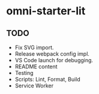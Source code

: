 # omni-starter-lit

## TODO
- Fix SVG import.
- Release webpack config impl.
- VS Code launch for debugging.
- README content
- Testing
- Scripts: Lint, Format, Build
- Service Worker
